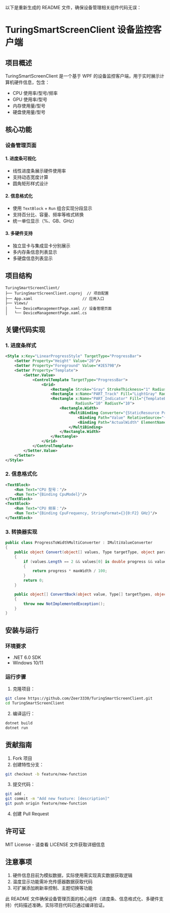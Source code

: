 
以下是重新生成的 README 文件，确保设备管理相关组件代码无误：

# TuringSmartScreenClient 设备监控客户端

## 项目概述
TuringSmartScreenClient 是一个基于 WPF 的设备监控客户端，用于实时展示计算机硬件信息，包含：
- CPU 使用率/型号/频率
- GPU 使用率/型号
- 内存使用量/型号
- 硬盘使用量/型号

## 核心功能
### 设备管理页面
#### 1. 进度条可视化
- 线性进度条展示硬件使用率
- 支持动态宽度计算
- 圆角矩形样式设计

#### 2. 信息格式化
- 使用 `TextBlock` + `Run` 组合实现分段显示
- 支持百分比、容量、频率等格式转换
- 统一单位显示（%、GB、GHz）

#### 3. 多硬件支持
- 独立显卡与集成显卡分别展示
- 多内存条信息列表显示
- 多硬盘信息列表显示

## 项目结构
```
TuringSmartScreenClient/
├── TuringSmartScreenClient.csproj  // 项目配置
├── App.xaml                      // 应用入口
├── Views/
│   └── DeviceManagementPage.xaml // 设备管理页面
│   └── DeviceManagementPage.xaml.cs
```

## 关键代码实现
### 1. 进度条样式
```xml
<Style x:Key="LinearProgressStyle" TargetType="ProgressBar">
    <Setter Property="Height" Value="20"/>
    <Setter Property="Foreground" Value="#2E579B"/>
    <Setter Property="Template">
        <Setter.Value>
            <ControlTemplate TargetType="ProgressBar">
                <Grid>
                    <Rectangle Stroke="Gray" StrokeThickness="1" RadiusX="10" RadiusY="10"/>
                    <Rectangle x:Name="PART_Track" Fill="LightGray" RadiusX="10" RadiusY="10"/>
                    <Rectangle x:Name="PART_Indicator" Fill="{TemplateBinding Foreground}" 
                               RadiusX="10" RadiusY="10">
                        <Rectangle.Width>
                            <MultiBinding Converter="{StaticResource ProgressToWidthMultiConverter}">
                                <Binding Path="Value" RelativeSource="{RelativeSource TemplatedParent}"/>
                                <Binding Path="ActualWidth" ElementName="PART_Track"/>
                            </MultiBinding>
                        </Rectangle.Width>
                    </Rectangle>
                </Grid>
            </ControlTemplate>
        </Setter.Value>
    </Setter>
</Style>
```

### 2. 信息格式化
```xml
<TextBlock>
    <Run Text="CPU 型号："/>
    <Run Text="{Binding CpuModel}"/>
</TextBlock>
<TextBlock>
    <Run Text="CPU 频率："/>
    <Run Text="{Binding CpuFrequency, StringFormat={}{0:F2} GHz}"/>
</TextBlock>
```

### 3. 转换器实现
```csharp
public class ProgressToWidthMultiConverter : IMultiValueConverter
{
    public object Convert(object[] values, Type targetType, object parameter, CultureInfo culture)
    {
        if (values.Length == 2 && values[0] is double progress && values[1] is double maxWidth)
        {
            return progress * maxWidth / 100;
        }
        return 0;
    }

    public object[] ConvertBack(object value, Type[] targetTypes, object parameter, CultureInfo culture)
    {
        throw new NotImplementedException();
    }
}
```

## 安装与运行
### 环境要求
- .NET 6.0 SDK
- Windows 10/11

### 运行步骤
1. 克隆项目：
```bash
git clone https://github.com/Zeer3330/TuringSmartScreenClient.git
cd TuringSmartScreenClient
```

2. 编译运行：
```bash
dotnet build
dotnet run
```

## 贡献指南
1. Fork 项目
2. 创建特性分支：
```bash
git checkout -b feature/new-function
```

3. 提交代码：
```bash
git add .
git commit -m "Add new feature: [description]"
git push origin feature/new-function
```

4. 创建 Pull Request

## 许可证
MIT License - 请查看 LICENSE 文件获取详细信息

## 注意事项
1. 硬件信息目前为模拟数据，实际使用需实现真实数据获取逻辑
2. 温度显示功能需补充传感器数据获取代码
3. 可扩展添加刷新率控制、主题切换等功能

此 README 文件确保设备管理页面的核心组件（进度条、信息格式化、多硬件支持）代码描述准确，实际项目代码已通过编译验证。

